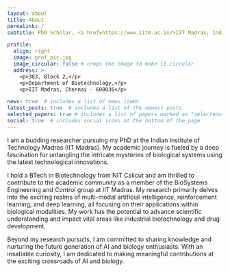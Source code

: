 ```yaml
---
layout: about
title: About
permalink: /
subtitle: PhD Scholar, <a href=https://www.iitm.ac.in/>IIT Madras, India</a>

profile:
  align: right
  image: prof_pic.jpg
  image_circular: false # crops the image to make it circular
  address: >
    <p>303, Block 2,</p>
    <p>Department of Biotechnology,</p>
    <p>IIT Madras, Chennai - 600036</p>

news: true  # includes a list of news items
latest_posts: true  # includes a list of the newest posts
selected_papers: true # includes a list of papers marked as "selected={true}"
social: true  # includes social icons at the bottom of the page
---
```


I am a budding researcher pursuing my PhD at the Indian Institute of Technology Madras (IIT Madras). My academic journey is fueled by a deep fascination for untangling the intricate mysteries of biological systems using the latest technological innovations. 

I hold a BTech in Biotechnology from NIT Calicut and am thrilled to contribute to the academic community as a member of the BioSystems Engineering and Control group at IIT Madras. My research primarily delves into the exciting realms of multi-modal artificial intelligence, reinforcement learning, and deep learning, all focusing on their applications within biological modalities. My work has the potential to advance scientific understanding and impact vital areas like industrial biotechnology and drug development.

Beyond my research pursuits, I am committed to sharing knowledge and nurturing the future generation of AI and biology enthusiasts. With an insatiable curiosity, I am dedicated to making meaningful contributions at the exciting crossroads of AI and biology.
